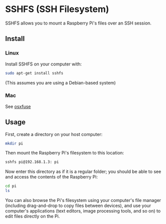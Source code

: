 # SSHFS (SSH Filesystem)

SSHFS allows you to mount a Raspberry Pi's files over an SSH session.

## Install

### Linux

Install SSHFS on your computer with:

```bash
sudo apt-get install sshfs
```

(This assumes you are using a Debian-based system)

### Mac

See [osxfuse](https://github.com/osxfuse/osxfuse/wiki/SSHFS)

## Usage

First, create a directory on your host computer:

```bash
mkdir pi
```

Then mount the Raspberry Pi's filesystem to this location:

```bash
sshfs pi@192.168.1.3: pi
```

Now enter this directory as if it is a regular folder; you should be able to see and access the contents of the Raspberry Pi:

```bash
cd pi
ls
```

You can also browse the Pi's filesystem using your computer's file manager (including drag-and-drop to copy files between devices), and use your computer's applications (text editors, image processing tools, and so on) to edit files directly on the Pi.
